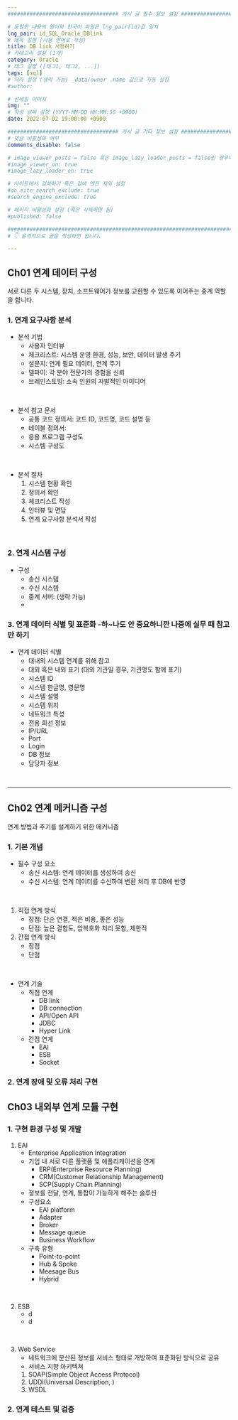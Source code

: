 ```yaml
---
################################### 게시 글 필수 정보 설정 ###################################

# 동일한 내용의 영어와 한국어 파일은 lng_pair(id)값 일치
lng_pair: id_SQL_Oracle_DBlink
# 제목 설정 (사용 언어로 작성)
title: DB link 사용하기
# 카테고리 설정 (1개)
category: Oracle 
# 태그 설정 ([태그1, 태그2, ...])
tags: [sql] 
# 저자 설정 (생략 가능) _data/owner .name 값으로 자동 설정
#author: 

# 섬네일 이미지
img: "" 
# 작성 날짜 설정 (YYYY-MM-DD HH:MM:SS +0900)
date: 2022-07-02 19:00:00 +0900

################################### 게시 글 기타 정보 설정 ###################################
# 댓글 비활성화 여부
comments_disable: false

# image_viewer_posts = false 혹은 image_lazy_loader_posts = false인 경우에만 사용
#image_viewer_on: true
#image_lazy_loader_on: true

# 사이트에서 검색하기 혹은 검색 엔진 제외 설정 
#on_site_search_exclude: true
#search_engine_exclude: true

# 페이지 비활성화 설정 (혹은 삭제하면 됨)
#published: false

##########################################################################################
# 👇 본격적으로 글을 작성하면 됩니다. 

---
```

<!-- outline-start -->

<!-- outline-end -->
## Ch01 연계 데이터 구성
서로 다른 두 시스템, 장치, 소프트웨어가 정보를 교환할 수 있도록 이어주는 중계 역할을 합니다.

### 1. 연계 요구사항 분석
* 분석 기법
    * 사용자 인터뷰
    * 체크리스트: 시스템 운영 환경, 성능, 보안, 데이터 발생 주기
    * 설문지: 연계 필요 데이터, 연계 주기
    * 델파이: 각 분야 전문가의 경험을 신뢰
    * 브레인스토밍: 소속 인원의 자발적인 아이디어
<br>

* 분석 참고 문서
    * 공통 코드 정의서: 코드 ID, 코드명, 코드 설명 등
    * 테이블 정의서: 
    * 응용 프로그램 구성도
    * 시스템 구성도
<br>

* 분석 절차
    1. 시스템 현황 확인
    2. 정의서 확인
    3. 체크리스트 작성
    4. 인터뷰 및 면담
    5. 연계 요구사항 분석서 작성
<br>

### 2. 연계 시스템 구성
* 구성
    * 송신 시스템
    * 수신 시스템
    * 중계 서버: (생략 가능)
    * 

### 3. 연계 데이터 식별 및 표준화 -하~나도 안 중요하니깐 나중에 실무 때 참고만 하기
* 연계 데이터 식별
    * 대내외 시스템 연계를 위해 참고 
    * 대외 혹은 내외 표기 (대외 기관일 경우, 기관명도 함께 표기)
    * 시스템 ID
    * 시스템 한글명, 영문명
    * 시스템 설명
    * 시스템 위치
    * 네트워크 특성
    * 전용 회선 정보
    * IP/URL
    * Port
    * Login
    * DB 정보
    * 담당자 정보
<br>
<hr>

## Ch02 연계 메커니즘 구성
연계 방법과 주기를 설계하기 위한 메커니즘

### 1. 기본 개념
* 필수 구성 요소
    * 송신 시스템: 연계 데이터를 생성하여 송신
    * 수신 시스템: 연계 데이터를 수신하여 변환 처리 후 DB에 반영
 <br>

1. 직접 연계 방식
    * 장점: 단순 연결, 적은 비용, 좋은 성능
    * 단점: 높은 결합도, 암복호화 처리 못함, 제한적
2.  간접 연계 방식 
    * 장점
    * 단점 

 <br>

* 연계 기술
    * 직접 연계
        * DB link
        * DB connection
        * API/Open API
        * JDBC
        * Hyper Link
    * 간접 연계
        * EAI
        * ESB
        * Socket

### 2. 연계 장애 및 오류 처리 구현

## Ch03 내외부 연계 모듈 구현


### 1. 구현 환경 구성 및 개발
1. EAI
    * Enterprise Application Integration
    * 기업 내 서로 다른 플랫폼 및 애플리케이션을 연계
        * ERP(Enterprise Resource Planning)
        * CRM(Customer Relationship Management)
        * SCP(Supply Chain Planning)
    * 정보를 전달, 연계, 통합이 가능하게 해주는 솔루션
    * 구성요소
        * EAI platform
        * Adapter
        * Broker
        * Message queue
        * Business Workflow
    * 구축 유형
        * Point-to-point
        * Hub & Spoke
        * Meesage Bus
        * Hybrid
<br>

2. ESB
    * d
    * d
<br>

3. Web Service
    * 네트워크에 분산된 정보를 서비스 형태로 개방하여 표준화된 방식으로 공유
    * 서비스 지향 아키텍쳐
    1. SOAP(Simple Object Access Protocol)
    2. UDDI(Universal Description, )
    3. WSDL

### 2. 연계 테스트 및 검증
